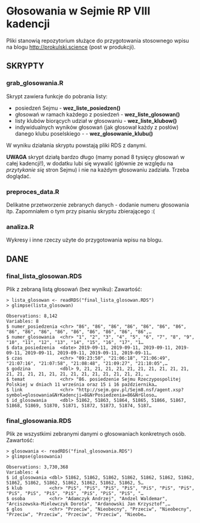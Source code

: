 # Głosowania w Sejmie RP VIII kadencji

Pliki stanowią repozytorium służące do przygotowania stosownego wpisu na blogu http://prokulski.science (post w produkcji).


## SKRYPTY

### grab_glosowania.R

Skrypt zawiera funkcje do pobrania listy:

* posiedzeń Sejmu - **wez_liste_posiedzen()**
* głosowań w ramach każdego z posiedzeń - **wez_liste_glosowan()**
* listy klubów biorących udział w głosowaniu - **wez_liste_klubow()**
* indywidualnych wyników głosowań (jak głosował każdy z posłów) danego klubu poselskiego - - **wez_glosowanie_klubu()**

W wyniku działania skryptu powstają pliki RDS z danymi.

**UWAGA** skrypt działą bardzo długo (mamy ponad 8 tysięcy głosowań w całej kadencji!), w dodatku lubi się wywalić (głównie ze względu na *przytykanie się* stron Sejmu) i nie na każdym głosowaniu zadziała. Trzeba doglądać.


### preproces_data.R

Delikatne przetworzenie zebranych danych - dodanie numeru głosowania itp. Zapomniałem o tym przy pisaniu skryptu zbierającego :(


### analiza.R

Wykresy i inne rzeczy użyte do przygotowania wpisu na blogu.



## DANE

### final_lista_glosowan.RDS

Plik z zebraną listą głosowań (bez wyniku): Zawartość:

```
> lista_glosowan <- readRDS("final_lista_glosowan.RDS")
> glimpse(lista_glosowan)

Observations: 8,142
Variables: 8
$ numer_posiedzenia <chr> "86", "86", "86", "86", "86", "86", "86", "86", "86", "86", "86", "86", "86", "86", "86", "86",…
$ numer_glosowania  <chr> "1", "2", "3", "4", "5", "6", "7", "8", "9", "10", "11", "12", "13", "14", "15", "16", "17", "1…
$ data_posiedzenia  <date> 2019-09-11, 2019-09-11, 2019-09-11, 2019-09-11, 2019-09-11, 2019-09-11, 2019-09-11, 2019-09-11…
$ czas              <chr> "09:23:50", "21:06:18", "21:06:49", "21:07:16", "21:07:58", "21:08:48", "21:09:27", "21:10:05",…
$ godzina           <dbl> 9, 21, 21, 21, 21, 21, 21, 21, 21, 21, 21, 21, 21, 21, 21, 21, 21, 21, 21, 21, 21, 21, 21, 21, …
$ temat             <chr> "86. posiedzenie Sejmu Rzeczypospolitej Polskiej w dniach 11 września oraz 15 i 16 października…
$ link              <chr> "http://sejm.gov.pl/Sejm8.nsf/agent.xsp?symbol=glosowania&NrKadencji=8&NrPosiedzenia=86&NrGloso…
$ id_glosowania     <dbl> 51862, 51863, 51864, 51865, 51866, 51867, 51868, 51869, 51870, 51871, 51872, 51873, 51874, 5187…
```


### final_glosowania.RDS

Plik ze wszystkimi zebranymi danymi o głosowaniach konkretnych osób. Zawartość:

```
> glosowania <- readRDS("final_glosowania.RDS")
> glimpse(glosowania)

Observations: 3,730,368
Variables: 4
$ id_glosowania <dbl> 51862, 51862, 51862, 51862, 51862, 51862, 51862, 51862, 51862, 51862, 51862, 51862, 51862, 51862, 5…
$ klub          <chr> "PiS", "PiS", "PiS", "PiS", "PiS", "PiS", "PiS", "PiS", "PiS", "PiS", "PiS", "PiS", "PiS", "PiS", "…
$ osoba         <chr> "Adamczyk Andrzej", "Andzel Waldemar", "Arciszewska-Mielewczyk Dorota", "Ardanowski Jan Krzysztof",…
$ glos          <chr> "Przeciw", "Nieobecny", "Przeciw", "Nieobecny", "Przeciw", "Przeciw", "Przeciw", "Przeciw", "Nieobe…
```
